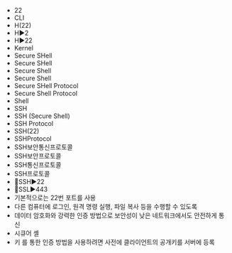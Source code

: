﻿- 22
- CLI
- H(22)
- H▶2
- H▶22
- Kernel
- Secure SHell
- Secure SHell
- Secure Shell
- Secure Shell
- Secure SHell Protocol
- Secure Shell Protocol
- Shell
- SSH
- SSH (Secure Shell)
- SSH Protocol
- SSH(22)
- SSHProtocol
- SSH보안통신프로토콜
- SSH보안프로토콜
- SSH통신프로토콜
- SSH프로토콜
- 📌SSH▶️22
- 📌SSL▶️443
- 기본적으로는 22번 포트를 사용
- 다른 컴퓨터에 로그인, 원격 명령 실행, 파일 복사 등을 수행할 수 있도록
- 데이터 암호화와 강력한 인증 방법으로 보안성이 낮은 네트워크에서도 안전하게 통신
- 시큐어 셸
- 키 를 통한 인증 방법을 사용하려면 사전에 클라이언트의 공개키를 서버에 등록

